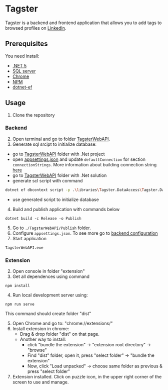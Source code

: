 # Tagster

Tagster is a backend and frontend application that allows you to add tags to browsed profiles on [LinkedIn](https://www.linkedin.com).

## Prerequisites

You need install:

- [.NET 5](https://dotnet.microsoft.com/download/dotnet/5.0)
- [SQL server](https://www.microsoft.com/pl-pl/sql-server/sql-server-downloads)
- [Chrome](https://www.google.com/chrome)
- [NPM](https://nodejs.org/)
- [dotnet-ef](https://github.com/dotnet/efcore)

## Usage

1. Clone the repository

### Backend

2. Open terminal and go to folder [TagsterWebAPI](./TagsterWebAPI).
3. Generate sql srcipt to initialize database:

- go to [TagsterWebAPI](./TagsterWebAPI/src/TagsterWebAPI) folder with .Net project
- open [appsettings.json](./TagsterWebAPI/src/TagsterWebAPI/appsettings.json) and update `defaultConnection` for section `connectionStrings`. More information about building connection string [here](https://www.connectionstrings.com/sql-server/)
- go to [TagsterWebAPI](./TagsterWebAPI) folder with .Net solution
- generate scl script with command

```bash
dotnet ef dbcontext script -p .\libraries\Tagster.DataAccess\Tagster.DataAccess.csproj -s .\src\TagsterWebAPI\TagsterWebAPI.csproj -o script.sql
```

- use generated script to initialize database

4. Build and publish application with commands below

```shell
dotnet build -c Release -o Publish
```

5. Go to `./TagsterWebAPI/Publish` folder.
6. Configure `appsettings.json`. To see more go to [backend configuration](./TagsterWebAPI/README.md)
7. Start application

```shell
TagsterWebAPI.exe
```

### Extension

2. Open console in folder "extension"
3. Get all dependences using command

```shell
npm install
```

4. Run local development server using:

```shell
npm run serve
```

This command should create folder "dist"

5. Open Chrome and go to: "chrome://extensions/"
6. Install extension in chrome:
   - Drag & drop folder "dist" on that page.
   - Another way to install:
     - click "bundle the extension" -> "extension root directory" -> "browse"
     - Find "dist" folder, open it, press "select folder" -> "bundle the extension"
     - Now, click "Load unpacked" -> choose same folder as previous & press "select folder"
7. Extension installed. Click on puzzle icon, in the upper right corner of the screen to use and manage.
